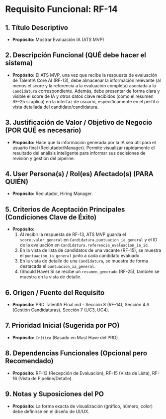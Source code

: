 # Requisito Funcional: RF-14

## 1. Título Descriptivo
* **Propósito:** Mostrar Evaluación IA (ATS MVP)

## 2. Descripción Funcional (QUÉ debe hacer el sistema)
* **Propósito:** El ATS MVP, una vez que recibe la respuesta de evaluación de TalentIA Core AI (RF-13), debe almacenar la información relevante (al menos el score y la referencia a la evaluación completa) asociada a la `Candidatura` correspondiente. Además, debe presentar de forma clara y visible el score de IA y otros datos clave recibidos (como el resumen RF-25 si aplica) en la interfaz de usuario, específicamente en el perfil o vista detallada del candidato/candidatura.

## 3. Justificación de Valor / Objetivo de Negocio (POR QUÉ es necesario)
* **Propósito:** Hace que la información generada por la IA sea útil para el usuario final (Reclutador/Manager). Permite visualizar rápidamente el resultado del análisis inteligente para informar sus decisiones de revisión y gestión del pipeline.

## 4. User Persona(s) / Rol(es) Afectado(s) (PARA QUIÉN)
* **Propósito:** Reclutador, Hiring Manager.

## 5. Criterios de Aceptación Principales (Condiciones Clave de Éxito)
* **Propósito:**
    1.  Al recibir la respuesta de RF-13, ATS MVP guarda el `score.valor_general` en `Candidatura.puntuacion_ia_general` y el ID de la evaluación en `Candidatura.referencia_evaluacion_ia_id`.
    2.  En la vista de lista de candidatos de una vacante (RF-15), se muestra el `puntuacion_ia_general` junto a cada candidato evaluado.
    3.  En la vista de detalle de una `Candidatura`, se muestra de forma destacada el `puntuacion_ia_general`.
    4.  (Should Have) Si se recibe un `resumen_generado` (RF-25), también se muestra en la vista de detalle.

## 6. Origen / Fuente del Requisito
* **Propósito:** PRD TalentIA FInal.md - Sección 8 (RF-14), Sección 4.A (Gestión Candidaturas), Sección 7 (UC3, UC4).

## 7. Prioridad Inicial (Sugerida por PO)
* **Propósito:** `Crítica` (Basado en Must Have del PRD).

## 8. Dependencias Funcionales (Opcional pero Recomendado)
* **Propósito:** RF-13 (Recepción de Evaluación), RF-15 (Vista de Lista), RF-16 (Vista de Pipeline/Detalle).

## 9. Notas y Suposiciones del PO
* **Propósito:** La forma exacta de visualización (gráfico, número, color) debe definirse en el diseño de UI/UX.